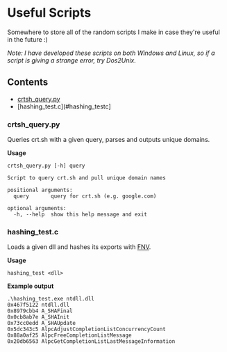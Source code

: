 # Useful Scripts
Somewhere to store all of the random scripts I make in case they're useful in the future :)

*Note: I have developed these scripts on both Windows and Linux, so if a script is giving a strange error, try Dos2Unix.*

## Contents

- [crtsh_query.py](#crtsh_querypy)
- [hashing_test.c](#hashing_testc]

### crtsh\_query.py

Queries crt.sh with a given query, parses and outputs unique domains.

**Usage**

```
crtsh_query.py [-h] query

Script to query crt.sh and pull unique domain names

positional arguments:
  query       query for crt.sh (e.g. google.com)

optional arguments:
  -h, --help  show this help message and exit
```

### hashing\_test.c

Loads a given dll and hashes its exports with [FNV](https://en.wikipedia.org/wiki/Fowler%E2%80%93Noll%E2%80%93Vo_hash_function).

**Usage**

```
hashing_test <dll>
```

**Example output**

```
.\hashing_test.exe ntdll.dll
0x467f5122 ntdll.dll
0x8979cbb4 A_SHAFinal
0x0cb8ab7e A_SHAInit
0x73cc0edd A_SHAUpdate
0x5dc343c5 AlpcAdjustCompletionListConcurrencyCount
0x88a0af25 AlpcFreeCompletionListMessage
0x20db6563 AlpcGetCompletionListLastMessageInformation
```
